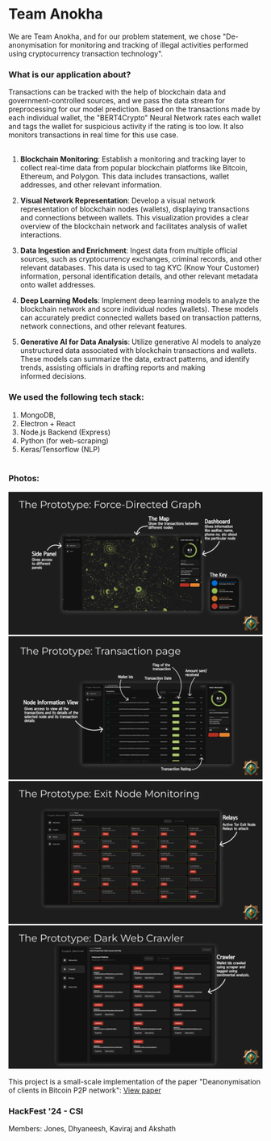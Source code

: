 ﻿# Team Anokha

We are Team Anokha, and for our problem statement, we chose "De-anonymisation for monitoring and tracking of illegal
activities performed using cryptocurrency transaction
technology". 

### What is our application about? 

Transactions can be tracked with the help of blockchain data and government-controlled sources, and we pass the data stream for preprocessing for our model prediction. Based on the transactions made by each individual wallet, the "BERT4Crypto" Neural Network rates each wallet and tags the wallet for suspicious activity if the rating is too low. It also monitors transactions in real time for this use case. 
<br></br>

1. <b>Blockchain Monitoring</b>: Establish a monitoring and tracking layer to collect real-time data from popular blockchain platforms like Bitcoin, Ethereum, and Polygon. This data includes transactions, wallet addresses, and other relevant information.

2. <b>Visual Network Representation</b>: Develop a visual network representation of blockchain nodes (wallets), displaying transactions and connections between wallets. This visualization provides a clear overview of the blockchain network and facilitates analysis of wallet interactions.

3. <b>Data Ingestion and Enrichment</b>: Ingest data from multiple official sources, such as cryptocurrency exchanges, criminal records, and other relevant databases. This data is used to tag KYC (Know Your Customer) information, personal identification details, and other relevant metadata onto wallet addresses.

4. <b>Deep Learning Models</b>: Implement deep learning models to analyze the blockchain network and score individual nodes (wallets). These models can accurately predict connected wallets based on transaction patterns, network connections, and other relevant features.

5. <b>Generative AI for Data Analysis</b>: Utilize generative AI models to analyze unstructured data associated with blockchain transactions and wallets. These models can summarize the data, extract patterns, and identify trends, assisting officials in drafting reports and making informed decisions.

### We used the following tech stack: 
1. MongoDB, 
2. Electron + React
3. Node.js Backend (Express) 
4. Python (for web-scraping)
5. Keras/Tensorflow (NLP)
<br></br>

### Photos:

![alt text](images/fd_graph.png)
![alt text](images/transaction_page.png)
![alt text](images/node_monitoring.png)
![alt text](images/dw_crawler.png)

This project is a small-scale implementation of the paper "Deanonymisation of clients in Bitcoin P2P network": [View paper](https://arxiv.org/abs/1405.7418)

### HackFest '24 - CSI
Members: Jones, Dhyaneesh, Kaviraj and Akshath
